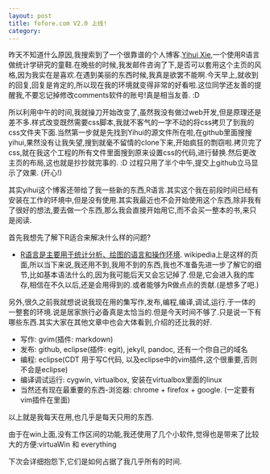 ```yaml
---
layout: post
title: fofore.com V2.0 上线! 
category: 
---
```


昨天不知道什么原因,我搜索到了一个很靠谱的个人博客.[Yihui Xie](http://yihui.name/),一个使用R语言做统计学研究的童鞋.在晚些的时候,我发邮件咨询了下,是否可以套用这个主页的风格,因为我实在是喜欢.在遇到美丽的东西时候,我真是欲罢不能啊.今天早上,就收到的回复,回复是肯定的,所以现在我的环境就变得非常的好看啦.这位同学还友善的提醒我,不要忘记掉修改comments软件的账号!真是相当友善. :D

所以利用中午的时间,我就操刀开始改变了,虽然我没有做过web开发,但是原理还是差不多.样式改变既然需要css脚本,我就不客气的一字不动的将css拷贝了到我的css文件夹下面.当然第一步就是先找到Yihui的源文件所在啦,在github里面搜搜yihui,果然没有让我失望,搜到就毫不留情的clone下来,开始疯狂的剽窃啦.拷贝完了css,就在我这个工程的所有文件里面搜到原来设置css的代码,进行替换.然后更改主页的布局,这也就是抄抄就完事的. :D 过程只用了半个中午,提交上github立马显示了效果. (开心!)

其实yihui这个博客还带给了我一些新的东西,R语言.其实这个我在前段时间已经有安装在工作的环境中,但是没有使用.其实我最近也不会开始使用这个东西,除非我有了很好的想法,要去做一个东西,那么我会直接开始用它,而不会买一整本的书,来只是阅读.

首先我想先了解下R适合来解决什么样的问题?

* [R语言是主要用于统计分析、绘图的语言和操作环境](https://zh.wikipedia.org/wiki/R%E8%AF%AD%E8%A8%80). wikipedia上是这样的页面,所以当下来说,我还用不到,我用不到的东西,我也不准备先进一步了解它的细节,比如基本语法什么的,因为我可能后天又会忘记掉了.但是,它会进入我的库存,相信在不久以后,还是会用得到的.或者能够为R做点点的贡献.(是想多了吧.)

另外,很久之前我就想说说我现在用的集写作,发布,编程,编译,调试,运行.于一体的一整套的环境.说是居家旅行必备真是太恰当的.但是今天时间不够了.只是说一下有哪些东西.其实大家在其他文章中也会大体看到,介绍的还比我的好.

* 写作: gvim(插件: markdown)
* 发布: github, eclipse(插件: egit), jekyll, pandoc, 还有一个你自己的域名
* 编程: eclipse(CDT 用于写C代码, 以及eclipse中的vim插件,这个很重要,否则不会是eclipse)
* 编译调试运行: cygwin, virtualbox, 安装在virtualbox里面的linux
* 当然还有现在最重要的东西-浏览器: chrome + firefox + google. (一定要有vim插件在里面)

以上就是我每天在用,也几乎是每天只用的东西.

由于在win上面,没有工作区间的功能,我还使用了几个小软件,觉得也是带来了比较大的方便:virtuaWin 和 everything

下次会详细抱怨下,它们是如何占据了我几乎所有的时间.

